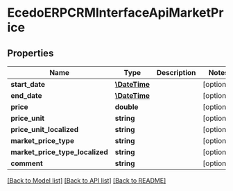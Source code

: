 # EcedoERPCRMInterfaceApiMarketPrice

## Properties
Name | Type | Description | Notes
------------ | ------------- | ------------- | -------------
**start_date** | [**\DateTime**](\DateTime.md) |  | [optional] 
**end_date** | [**\DateTime**](\DateTime.md) |  | [optional] 
**price** | **double** |  | [optional] 
**price_unit** | **string** |  | [optional] 
**price_unit_localized** | **string** |  | [optional] 
**market_price_type** | **string** |  | [optional] 
**market_price_type_localized** | **string** |  | [optional] 
**comment** | **string** |  | [optional] 

[[Back to Model list]](../README.md#documentation-for-models) [[Back to API list]](../README.md#documentation-for-api-endpoints) [[Back to README]](../README.md)


